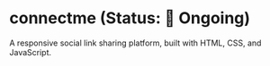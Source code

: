 # connectme (**Status**: 🚧 Ongoing)
A responsive social link sharing platform, built with HTML, CSS, and JavaScript.
